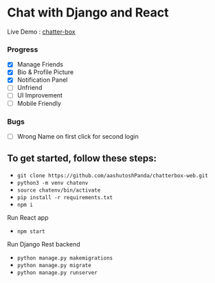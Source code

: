 # Chat with Django and React

Live Demo : [chatter-box](https://chatterbox-web.herokuapp.com "chatter-box")

### Progress
- [x] Manage Friends
- [x] Bio & Profile Picture
- [x] Notification Panel
- [ ] Unfriend
- [ ] UI Improvement
- [ ] Mobile Friendly

### Bugs
- [ ] Wrong Name on first click for second login

## To get started, follow these steps:

- `git clone https://github.com/aashutoshPanda/chatterbox-web.git`
- `python3 -m venv chatenv`
- `source chatenv/bin/activate`
- `pip install -r requirements.txt`
- `npm i`

Run React app
- `npm start`

Run Django Rest backend
- `python manage.py makemigrations`
- `python manage.py migrate`
- `python manage.py runserver`

